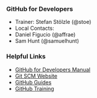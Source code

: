 ### GitHub for Developers
- Trainer: Stefan Stölzle (@stoe)
- Local Contacts: 
 - Daniel Figucio (@affrae)
 - Sam Hunt (@samuelhunt)


### Helpful Links
- [GitHub for Developers Manual](github-for-developers-student-manual.pdf)
- [Git SCM Website](https://git-scm.com)
- [GitHub Guides](https://guides.github.com)
- [GitHub Training](https://services.github.com/training/)
